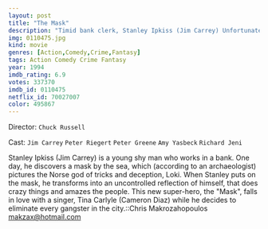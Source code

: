 ```yaml
---
layout: post
title: "The Mask"
description: "Timid bank clerk, Stanley Ipkiss (Jim Carrey) Unfortunately, he's too ngentle, and is unable to handle confrontations. After one of the worst days, he finds a mask which depicts Loki, the Norse god of mischief. When he puts it on, he becomes his inner, self: a cartoon wild man. After Ipkiss's alter ego indirectly kills the friend of small time crime boss, Dorian Tyrel (Peter Greene),he wants the green-faced goon destroyed..."
img: 0110475.jpg
kind: movie
genres: [Action,Comedy,Crime,Fantasy]
tags: Action Comedy Crime Fantasy 
year: 1994
imdb_rating: 6.9
votes: 337370
imdb_id: 0110475
netflix_id: 70027007
color: 495867
---
```

Director: `Chuck Russell`  

Cast: `Jim Carrey` `Peter Riegert` `Peter Greene` `Amy Yasbeck` `Richard Jeni` 

Stanley Ipkiss (Jim Carrey) is a young shy man who works in a bank. One day, he discovers a mask by the sea, which (according to an archaeologist) pictures the Norse god of tricks and deception, Loki. When Stanley puts on the mask, he transforms into an uncontrolled reflection of himself, that does crazy things and amazes the people. This new super-hero, the "Mask", falls in love with a singer, Tina Carlyle (Cameron Diaz) while he decides to eliminate every gangster in the city.::Chris Makrozahopoulos <makzax@hotmail.com>
